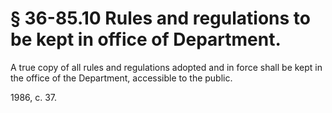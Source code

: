 # § 36-85.10 Rules and regulations to be kept in office of Department.

<p>A true copy of all rules and regulations adopted and in force shall be kept in the office of the Department, accessible to the public.</p><p>1986, c. 37.</p>